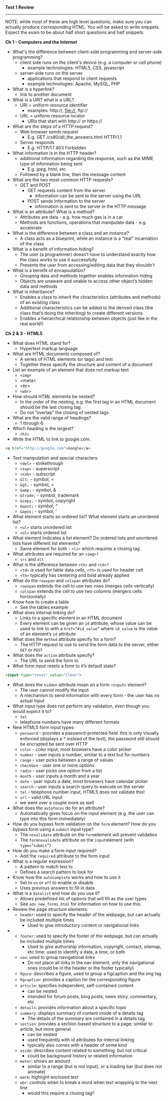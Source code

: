 **Test 1 Review**

****

NOTE: while most of these are high level questions, make sure you can actually produce corresponding HTML. You will be asked to write snippets. Expect the exam to be about half short questions and half snippets.

**Ch 1 - Computers and the Internet**

* What's the difference between client-side programming and server-side programming?
  * client side runs on the client's device (e.g. a computer or cell phone)
    * example technologies: HTML5, CSS, javascript
  * server-side runs on the server
    * applications that respond to client requests
    * example technologies: Apache, MySQL, PHP
* What is a hyperlink?
  * link to another document
* What is a URI? what is a URL?
  * URI = uniform resource identifier
    * examples: http://, [file://](file:///), ftp://
  * URL = uniform resource locator
    * URIs that start with http:// or https://
* What are the steps of a HTTP request?
  * Web browser sends request
    * E.g. GET /cs80/all\_the\_answers.html HTTP/1.1
  * Server responds
    * E.g. HTTP/1.1 403 Forbidden
* What information is in the HTTP header?
  * additional information regarding the response, such as the MIME type of information being sent
    * E.g. jpeg, html, etc
  * Followed by a blank line, then the message content
* What are the two most common HTTP requests?
  * GET and POST
    * GET requests content from the server
      * information can be sent to the server using the URL
    * POST sends information to the server
      * information is sent to the server in the HTTP message
* What is an attribute? What is a method?
  * Attributes are data - e.g. how much gas is in a car
  * Methods are functions, operations that manipulate data - e.g. accelerate
* What is the difference between a class and an instance?
  * A class acts as a blueprint, while an instance is a “real” incarnation of the class
* What is a benefit of information hiding?
  * The user (a programmer) doesn’t have to understand exactly how the class works to use it successfully
  * Prevents the user from accessing/editing data that they shouldn’t
* What is a benefit of encapsulation?
  * Grouping data and methods together enables information hiding
  * Objects are unaware and unable to access other object’s hidden data and methods
* What is inheritance?
  * Enables a class to inherit the chracteristics (attributes and methods) of an existing class
  * Additional characteristics can be added to the derived class (the class that’s doing the inheriting) to create different versions
  * Enables a heirarchical relationship between objects (just like in the real world!)

**Ch 2 & 3 - HTML5**

* What does HTML stand for?
  * Hypertext markup language
* What are HTML documents composed of?
  * A series of HTML elements (or tags) and text
  * Together these specify the structure and content of a document
* List an example of an element that does not markup text
  * `​<img>`​
  * \<meta\>
  * \<br\>
  * `​<wbr>`
* How should HTML elements be nested?
  * In the order of the nesting, e.g. the first tag in an HTML document should be the last closing tag
  * Do not “overlap” the closing of nested tags
* What are the valid range of headings?
  * 1 through 6
* Which heading is the largest?
  * `​<h1>`​
* Write the HTML to link to google.com.

```html
<a href="http://google.com">Google</a>
```

* Text manipulation and special characters:
  * `​<del>`​ - strikethrough
  * `​<sup>`​ - superscript
  * `<sub>`​ - subscript
  * `​&lt;`​ - symbol, \<
  * `​&gt;`​ - symbol, \>
  * `​&amp;`​ - symbol, &
  * `​&trade;`​ - symbol, trademark
  * `​&copy;`​ - symbol, copyright
  * `​&quot;`​ - symbol, “
  * `​&apos;`​ - symbol, ‘
* What element starts an ordered list? What element starts an unordered list?
  * `​<ul>`​ starts unordered list
  * `​<ol>`​ starts ordered list
* What element indicates a list element? Do ordered lists and unordered lists have different list elements?
  * Same element for both - `​<li>`​ which requires a closing tag
* What attributes are required for an `​<`​`img>?`
  * `src`​ and `​alt`​
* What is the difference between `​<th>`​ and `​<td>?`
  * `<td>`​ is used for table data cells, `​<th>`​ is used for header cell
  * `​<th>`​ typically has centering and bold already applied
* What do the `​rowspan`​ and `​colspan`​ attributes do?
  * `​rowspan`​ extends the cell to use two rows (merges cells vertically)
  * `​colspan`​ extends the cell to use two columns (mergers cells horizontally)
* Know how to create a table
  * See the tables example
* What does internal linking do?
  * Links to a specific element in an HTML document
  * Every element can be given an `​id`​ attribute, whose value can be used to link to with a `​href=“#id_value”`​ where `​id`​`​_value`​ is the value of an element’s `​id`​ attribute​
* What does the `​method`​ attribute specify for a form?
  * The HTTP request to use to send the form data to the server, either `​GET`​ or `​POST`​
* What does the `​action`​ attribute specify?
  * The URL to send the form to
* What form `​`​input resets a form to it’s default state?

```html
<input type="reset" value="Clear">
```

* What does the `​hidden`​ attribute mean on a form `​<input>`​ element?
  * The user cannot modify the input
  * A mechanism to send information with every form - the user has no actual input
* What input type does not perform any validation, even though you would expect it to?
  * `​tel`​
  * telephone numbers have many different formats
* New HTML5 form input types:
  * `password` - provides a password-protected ﬁeld. this is only visually enforced (displays a \* instead of the text), the password still should be encrypted be sent over HTTP
  * `color` - color input, most browsers have a color picker
  * `number` - user inputs a number, similar to a text but for numbers
  * `range` - user picks between a range of values
  * `checkbox` - user one or more options
  * `radio` - user picks one option from a list
  * `month` - user inputs a month and a year
  * `date` - user inputs a date, most browsers have calendar picker
  * `search` - user inputs a search query to execute on the server
  * `tel` - telephone number input, HTML5 does not validate this!
  * `url` - valid URL input
  * `​`​we went over a couple more as well
* What does the `​autofocus`​ do for an attribute?
  * Automatically gives focus on the input element (e.g. the user can type into this form immediately)
* How do you bypass form validation on the `​form`​ element? How do you bypass form using a `​submit`​ input type?
  * The `​novalidate`​ attribute on the `​form`​ element will prevent validation
  * The `​formnovalidate`​ attribute on the `​input`​ element (with `​type=“submit”`​)
* How do you make a form input required?
  * `​`​Add the `​required`​ attribute to the form input
* What is a regular expression?
  * A pattern to match text to
  * Defines a search pattern to look for
* Know how the `​autocomplete`​ works and how to use it
  * Set to `​on`​ or `​off`​ to enable or disable.
  * Uses previous answers to fill in data
* What is a `​datalist`​ and how do you use it?
  * Allows predefined list of options that will fill as the user types
  * See `​adv_new_forms.html`​ for information on how to use this.
* Review the page structure elements:
  * `header`: used to specify the header of the webpage, but can actually be included multiple times
    * Used to give introductory content or navigational links
* * `footer`: used to specify the footer of the webpage, but can actually be included multiple times
    * Used to give authorship information, copyright, contact, sitemap, etc time: used to identify a date, a time, or both
  * `nav`: used to group navigational links
    * Do not place all links in the nav element, only the navigational ones (could be in the header or the footer typically)
  * `ﬁgure`: describes a ﬁgure, used to group a ﬁgcaption and the img tag
  * `ﬁgcaption`: provides a caption for the corresponding ﬁgure
  * `article`: speciﬁes independent, self-contained content
    * can be nested
    * intended for forum posts, blog posts, news story, commentary, etc
  * `details`: provides information about a speciﬁc topic
  * `summary`: displays summary of content inside of a details tag
    * The details of the summary are contained in a details tag
  * `section`: provides a section-based structure to a page; similar to article, but more general
    * can be nested
    * used frequently with id attributes for internal linking
    * typically also comes with a header of some kind
  * `aside`: describes content related to something, but not critical
    * could be background history or related information
  * `meter`: shows an amount
    * similar to a range (but is not input), or a loading bar (but does not animate)
  * `mark`: highlight enclosed text
  * `wbr`: controls when to break a word when text wrapping to the next line
    * would this require a closing tag?